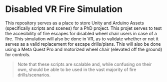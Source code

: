 # Disabled VR Fire Simulation
This repository serves as a place to store Unity and Arduino Assets (specifically scripts and scenes) for a PhD project.
This projet serves to test the accesibility of fire escapes for disabled wheel chair users in case of a fire. 
This simulation will also be done in VR, as to validate whether or not it serves as a valid replacement for escape drills/plans.
This will also be done using a Meta Quest Pro and motorized wheel chair (elevated off the ground) for controls.

>  Note that these scripts are scalable and, while confusing on their own, should be able to be used in the vast majority of fire drills/scenarios.
